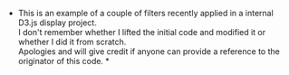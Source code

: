 * This is an example of a couple of filters recently applied in a internal D3.js display project.  
I don't remember whether I lifted the initial code and modified it or whether I did it from scratch.  
Apologies and will give credit if anyone can provide a reference to the originator of this code. *



